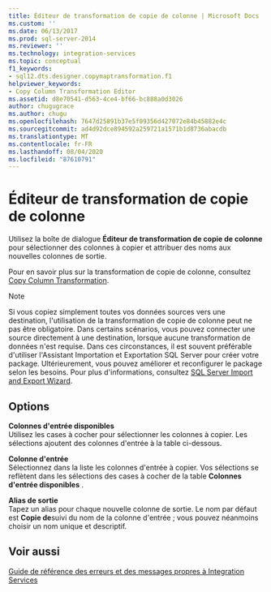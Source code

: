 ```yaml
---
title: Éditeur de transformation de copie de colonne | Microsoft Docs
ms.custom: ''
ms.date: 06/13/2017
ms.prod: sql-server-2014
ms.reviewer: ''
ms.technology: integration-services
ms.topic: conceptual
f1_keywords:
- sql12.dts.designer.copymaptransformation.f1
helpviewer_keywords:
- Copy Column Transformation Editor
ms.assetid: d8e70541-d563-4ce4-bf66-bc888a0d3026
author: chugugrace
ms.author: chugu
ms.openlocfilehash: 7647d25891b37e5f09356d427072e84b45882e4c
ms.sourcegitcommit: ad4d92dce894592a259721a1571b1d8736abacdb
ms.translationtype: MT
ms.contentlocale: fr-FR
ms.lasthandoff: 08/04/2020
ms.locfileid: "87610791"
---
```

# <a name="copy-column-transformation-editor"></a>Éditeur de transformation de copie de colonne
  Utilisez la boîte de dialogue **Éditeur de transformation de copie de colonne** pour sélectionner des colonnes à copier et attribuer des noms aux nouvelles colonnes de sortie.  
  
 Pour en savoir plus sur la transformation de copie de colonne, consultez [Copy Column Transformation](data-flow/transformations/copy-column-transformation.md).  
  
> [!NOTE]  
>  Si vous copiez simplement toutes vos données sources vers une destination, l'utilisation de la transformation de copie de colonne peut ne pas être obligatoire. Dans certains scénarios, vous pouvez connecter une source directement à une destination, lorsque aucune transformation de données n'est requise. Dans ces circonstances, il est souvent préférable d'utiliser l'Assistant Importation et Exportation SQL Server pour créer votre package. Ultérieurement, vous pouvez améliorer et reconfigurer le package selon les besoins. Pour plus d'informations, consultez [SQL Server Import and Export Wizard](import-export-data/import-and-export-data-with-the-sql-server-import-and-export-wizard.md).  
  
## <a name="options"></a>Options  
 **Colonnes d'entrée disponibles**  
 Utilisez les cases à cocher pour sélectionner les colonnes à copier. Les sélections ajoutent des colonnes d'entrée à la table ci-dessous.  
  
 **Colonne d'entrée**  
 Sélectionnez dans la liste les colonnes d'entrée à copier. Vos sélections se reflètent dans les sélections des cases à cocher de la table **Colonnes d'entrée disponibles** .  
  
 **Alias de sortie**  
 Tapez un alias pour chaque nouvelle colonne de sortie. Le nom par défaut est **Copie de**suivi du nom de la colonne d'entrée ; vous pouvez néanmoins choisir un nom unique et descriptif.  
  
## <a name="see-also"></a>Voir aussi  
 [Guide de référence des erreurs et des messages propres à Integration Services](../../2014/integration-services/integration-services-error-and-message-reference.md)  
  
  
